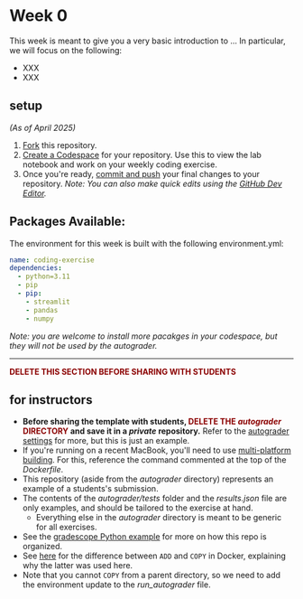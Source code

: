 # Week 0

This week is meant to give you a very basic introduction to ... In particular, we will focus on the following:

- XXX
- XXX

## setup

*(As of April 2025)*

1. [Fork](https://docs.github.com/en/pull-requests/collaborating-with-pull-requests/working-with-forks/fork-a-repo#forking-a-repository) this repository.
2. [Create a Codespace](https://docs.github.com/en/codespaces/developing-in-a-codespace/creating-a-codespace-for-a-repository#creating-a-codespace-for-a-repository) for your repository. Use this to view the lab notebook and work on your weekly coding exercise.
3. Once you're ready, [commit and push](https://docs.github.com/en/codespaces/developing-in-a-codespace/using-source-control-in-your-codespace#committing-your-changes) your final changes to your repository. *Note: You can also make quick edits using the [GitHub Dev Editor](https://docs.github.com/en/codespaces/the-githubdev-web-based-editor#opening-the-githubdev-editor).*

## Packages Available:

The environment for this week is built with the following environment.yml:

```yml
name: coding-exercise
dependencies:
  - python=3.11
  - pip
  - pip:
    - streamlit
    - pandas
    - numpy
```

*Note: you are welcome to install more pacakges in your codespace, but they will not be used by the autograder.*

---

**<font color='darkred'>DELETE THIS SECTION BEFORE SHARING WITH STUDENTS</font>**

## for instructors

- **Before sharing the template with students, <font color='darkred'>DELETE THE *autograder* DIRECTORY</font> and save it in a *private* repository.** Refer to the [autograder settings](https://gradescope-autograders.readthedocs.io/en/latest/autograder_settings.png) for more, but this is just an example.
- If you're running on a recent MacBook, you'll need to use [multi-platform building](https://docs.docker.com/build/building/multi-platform/#simple-multi-platform-build-using-emulation). For this, reference the command commented at the top of the *Dockerfile*.
- This repository (aside from the *autograder* directory) represents an example of a students's submission.
- The contents of the *autograder/tests* folder and the *results.json* file are only examples, and should be tailored to the exercise at hand.
  - Everything else in the *autograder* directory is meant to be generic for all exercises.
- See the [gradescope Python example](https://github.com/gradescope/autograder_samples/tree/master/python) for more on how this repo is organized.
- See [here](https://www.docker.com/blog/docker-best-practices-understanding-the-differences-between-add-and-copy-instructions-in-dockerfiles/) for the difference between `ADD` and `COPY` in Docker, explaining why the latter was used here.
- Note that you cannot `COPY` from a parent directory, so we need to add the environment update to the *run_autograder* file.
